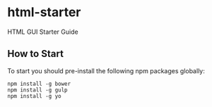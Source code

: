 # html-starter
HTML GUI Starter Guide

## How to Start

To start you should pre-install the following npm packages globally:

```
npm install -g bower
npm install -g gulp
npm install -g yo
```
